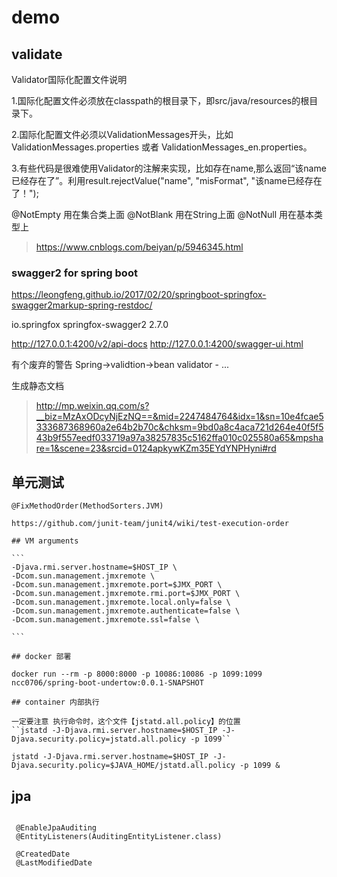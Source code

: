 # demo

## validate

Validator国际化配置文件说明

1.国际化配置文件必须放在classpath的根目录下，即src/java/resources的根目录下。

2.国际化配置文件必须以ValidationMessages开头，比如ValidationMessages.properties 或者 ValidationMessages_en.properties。

3.有些代码是很难使用Validator的注解来实现，比如存在name,那么返回“该name已经存在了”。利用result.rejectValue("name", "misFormat", "该name已经存在了！");

@NotEmpty 用在集合类上面
@NotBlank 用在String上面
@NotNull    用在基本类型上

> https://www.cnblogs.com/beiyan/p/5946345.html

### swagger2 for spring boot

https://leongfeng.github.io/2017/02/20/springboot-springfox-swagger2markup-spring-restdoc/

<!-- https://mvnrepository.com/artifact/io.springfox/springfox-swagger2 -->
<dependency>
    <groupId>io.springfox</groupId>
    <artifactId>springfox-swagger2</artifactId>
    <version>2.7.0</version>
</dependency>

http://127.0.0.1:4200/v2/api-docs
http://127.0.0.1:4200/swagger-ui.html

有个废弃的警告 Spring->validtion->bean validator - ...

生成静态文档

> http://mp.weixin.qq.com/s?__biz=MzAxODcyNjEzNQ==&mid=2247484764&idx=1&sn=10e4fcae5333687368960a2e64b2b70c&chksm=9bd0a8c4aca721d264e40f5f543b9f557eedf033719a97a38257835c5162ffa010c025580a65&mpshare=1&scene=23&srcid=0124apkywKZm35EYdYNPHyni#rd


## 单元测试

    @FixMethodOrder(MethodSorters.JVM)
    
    https://github.com/junit-team/junit4/wiki/test-execution-order
    
    ## VM arguments
    
    ```
    -Djava.rmi.server.hostname=$HOST_IP \
    -Dcom.sun.management.jmxremote \
    -Dcom.sun.management.jmxremote.port=$JMX_PORT \
    -Dcom.sun.management.jmxremote.rmi.port=$JMX_PORT \
    -Dcom.sun.management.jmxremote.local.only=false \
    -Dcom.sun.management.jmxremote.authenticate=false \
    -Dcom.sun.management.jmxremote.ssl=false \
    
    ```
    
    ## docker 部署
    
    docker run --rm -p 8000:8000 -p 10086:10086 -p 1099:1099 ncc0706/spring-boot-undertow:0.0.1-SNAPSHOT
    
    ## container 内部执行
    
    一定要注意 执行命令时，这个文件【jstatd.all.policy】的位置
    ``jstatd -J-Djava.rmi.server.hostname=$HOST_IP -J-Djava.security.policy=jstatd.all.policy -p 1099``
    
    jstatd -J-Djava.rmi.server.hostname=$HOST_IP -J-Djava.security.policy=$JAVA_HOME/jstatd.all.policy -p 1099 &

## jpa
```

 @EnableJpaAuditing
 @EntityListeners(AuditingEntityListener.class)
 
 @CreatedDate
 @LastModifiedDate

```
